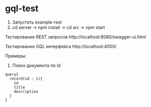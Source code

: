 # gql-test
1) Запустить example-rest
2) cd server -> npm install -> cd src -> npm start

Тестирование REST запросов http://localhost:8080/swagger-ui.html

Тестирование GQL интерфейса http://localhost:4000/

Примеры:
1) Поиск документа по id

```gql
query{
  record(id : 1){
    id
    title
    description
  }
}
```
